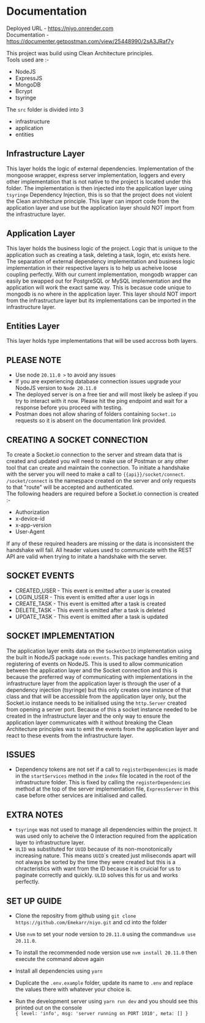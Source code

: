 # Documentation

Deployed URL - https://niyo.onrender.com  
Documentation - https://documenter.getpostman.com/view/25448990/2sA3JRaf7y

This project was build using Clean Architecture principles.  
Tools used are :-

- NodeJS
- ExpressJS
- MongoDB
- Bcrypt
- tsyringe

The `src` folder is divided into 3

- infrastructure
- application
- entities

## Infrastructure Layer

This layer holds the logic of external dependencies. Implementation of the mongoose wrapper, express server implementation, loggers and every other implementation that is not native to the project is located under this folder. The implementation is then injected into the application layer using `tsyringe` Dependency Injection, this is so that the project does not violent the Clean architecture principle. This layer can import code from the application layer and use but the application layer should NOT import from the infrastructure layer.

## Application Layer

This layer holds the business logic of the project. Logic that is unique to the application such as creating a task, deleting a task, login, etc exists here. The separation of external dependency implementation and business logic implementation in their respective layers is to help us acheive loose coupling perfectly. With our current implementation, mongodb wrapper can easily be swapped out for PostgreSQL or MySQL implementation and the application will work the exact same way. This is becasue code unique to mongodb is no where in the application layer. This layer should NOT import from the infrastructure layer but its implementations can be imported in the infrastructure layer.

## Entities Layer

This layer holds type implementations that will be used accross both layers.

## PLEASE NOTE

- Use node `20.11.0 >` to avoid any issues
- If you are experiencing database connection issues upgrade your NodeJS version to `Node 20.11.0`
- The deployed server is on a free tier and will most likely be asleep if you try to interact with it now. Please hit the ping endpoint and wait for a response before you proceed with testing.
- Postman does not allow sharing of folders containing `Socket.io` requests so it is absent on the documentation link provided.

## CREATING A SOCKET CONNECTION
To create a Socket.io connection to the server and stream data that is created and updated you will need to make use of Postman or any other tool that can create and maintain the connection.
To initiate a handshake with the server you will need to make a call to `{{api}}/socket/connect`.  
`/socket/connect` is the namespace created on the server and only requests to that "route" will be accepted and authenticated.  
The following headers are required before a Socket.io connection is created :-
- Authorization
- x-device-id
- x-app-version  
- User-Agent 

If any of these required headers are missing or the data is inconsistent the handshake will fail. All header values used to communicate with the REST API are valid when trying to initate a handshake with the server.

## SOCKET EVENTS 
- CREATED_USER - This event is emitted after a user is created
- LOGIN_USER - This event is emitted after a user logs in
- CREATE_TASK - This event is emitted after a task is created
- DELETE_TASK - This event is emitted after a task is deleted
- UPDATE_TASK - This event is emitted after a task is updated

## SOCKET IMPLEMENTATION
The application layer emits data on the `SocketDotIO` implementation using the built in NodeJS package `node:events`. This package handles emiting and registering of events on NodeJS. This is used to allow communication between the application layer and the Socket connection and this is because the preferred way of communicating with implementations in the infrastructure layer from the application layer is through the user of a dependency injection (tsyringe) but this only creates one instance of that class and that will be accessible from the application layer only, but the Socket.io instance needs to be initialised using the `http.Server` created from opening a server port. Because of this a socket instance needed to be created in the infrastructure layer and the only way to ensure the application layer communicates with it without breaking the Clean Architecture principles was to emit the events from the application layer and react to these events from the infrastructure layer.

## ISSUES

- Dependency tokens are not set if a call to `registerDependencies` is made in the `startServices` method in the `index` file located in the root of the infrastructure folder. This is fixed by calling the `registerDependencies` method at the top of the server implementation file, `ExpressServer` in this case before other services are initialised and called.

## EXTRA NOTES

- `tsyringe` was not used to manage all dependencies within the project. It was used only to acheive the 0 interaction required from the application layer to infrastructure layer.
- `ULID` wa substituted for `UUID` because of its non-monotonically increasing nature. This means `UUID`\`s created just miliseconds apart will not always be sorted by the time they were created but this is a chracteristics with want from the ID because it is cruicial for us to paginate correctly and quickly. `ULID` solves this for us and works perfectly.

## SET UP GUIDE

- Clone the repositry from github using `git clone https://github.com/Emekarr/niyo.git` and cd into the folder

- Use `nvm` to set your node version to `20.11.0` using the command`nvm use 20.11.0`.

- To install the recommended node version use `nvm install 20.11.0` then execute the command above again

- Install all dependencies using `yarn`

- Duplicate the `.env.example` folder, update its name to `.env` and replace the values there with whatever your choice is.

- Run the development server using `yarn run dev` and you should see this printed out on the console  
  `{ level: 'info', msg: 'server running on PORT 1010', meta: [] }`
